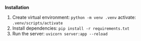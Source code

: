 **Installation**
1. Create virtual environment:
`python -m venv .venv`
activate:
`.venv/scripts/activate`
2. Install dependencies:
`pip install -r requirements.txt`
3. Run the server:
`uvicorn server:app --reload`
